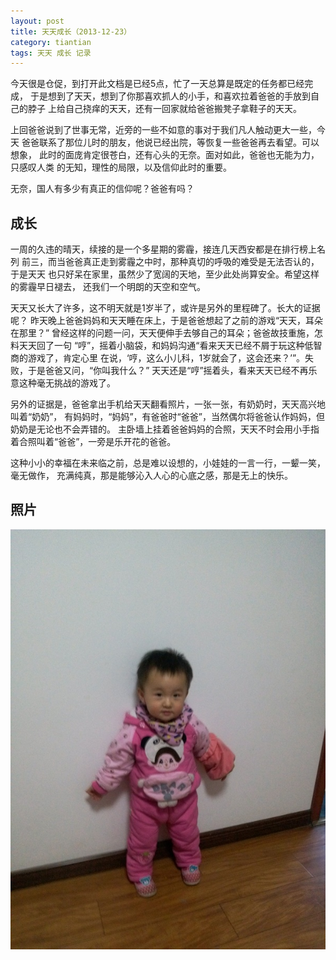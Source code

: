 ```yaml
---
layout: post
title: 天天成长（2013-12-23）
category: tiantian
tags: 天天 成长 记录
---
```


今天很是仓促，到打开此文档是已经5点，忙了一天总算是既定的任务都已经完成，
于是想到了天天，想到了你那喜欢抓人的小手，和喜欢拉着爸爸的手放到自己的脖子
上给自己挠痒的天天，还有一回家就给爸爸搬凳子拿鞋子的天天。

上回爸爸说到了世事无常，近旁的一些不如意的事对于我们凡人触动更大一些，今天
爸爸联系了那位儿时的朋友，他说已经出院，等恢复一些爸爸再去看望。可以想象，
此时的面庞肯定很苍白，还有心头的无奈。面对如此，爸爸也无能为力，只感叹人类
的无知，理性的局限，以及信仰此时的重要。

无奈，国人有多少有真正的信仰呢？爸爸有吗？

## 成长

一周的久违的晴天，续接的是一个多星期的雾霾，接连几天西安都是在排行榜上名列
前三，而当爸爸真正走到雾霾之中时，那种真切的呼吸的难受是无法否认的，于是天天
也只好呆在家里，虽然少了宽阔的天地，至少此处尚算安全。希望这样的雾霾早日褪去，
还我们一个明朗的天空和空气。

天天又长大了许多，这不明天就是1岁半了，或许是另外的里程碑了。长大的证据呢？
昨天晚上爸爸妈妈和天天睡在床上，于是爸爸想起了之前的游戏“天天，耳朵在那里？”
曾经这样的问题一问，天天便伸手去够自己的耳朵；爸爸故技重施，怎料天天回了一句
“哼”，摇着小脑袋，和妈妈沟通“看来天天已经不屑于玩这种低智商的游戏了，肯定心里
在说，‘哼，这么小儿科，1岁就会了，这会还来？’”。失败，于是爸爸又问，“你叫我什么？”
天天还是“哼”摇着头，看来天天已经不再乐意这种毫无挑战的游戏了。

另外的证据是，爸爸拿出手机给天天翻看照片，一张一张，有奶奶时，天天高兴地叫着“奶奶”，
有妈妈时，“妈妈”，有爸爸时“爸爸”，当然偶尔将爸爸认作妈妈，但奶奶是无论也不会弄错的。
主卧墙上挂着爸爸妈妈的合照，天天不时会用小手指着合照叫着“爸爸”，一旁是乐开花的爸爸。

这种小小的幸福在未来临之前，总是难以设想的，小娃娃的一言一行，一颦一笑，毫无做作，
充满纯真，那是能够沁入人心的心底之感，那是无上的快乐。

## 照片

![tiantian](/assets/images/tiantian20131223.jpg)

